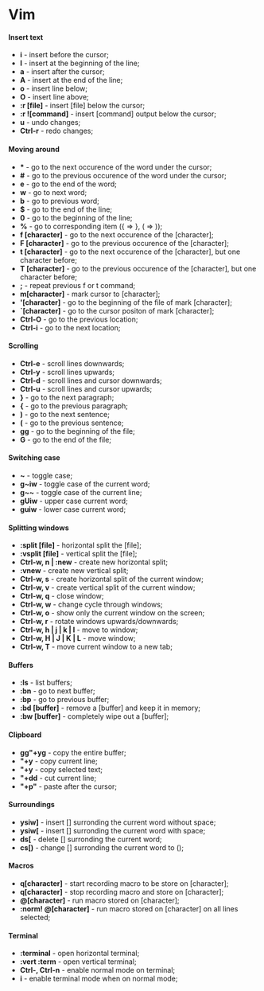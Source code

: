# Vim

#### Insert text

- **i** - insert before the cursor;
- **I** - insert at the beginning of the line;
- **a** - insert after the cursor;
- **A** - insert at the end of the line;
- **o** - insert line below;
- **O** - insert line above;
- **:r [file]** - insert [file] below the cursor;
- **:r ![command]** - insert [command] output below the cursor;
- **u** - undo changes;
- **Ctrl-r** - redo changes;


#### Moving around

- **\*** - go to the next occurence of the word under the cursor;
- **#** - go to the previous occurence of the word under the cursor;
- **e** - go to the end of the word;
- **w** - go to next word;
- **b** - go to previous word;
- **$** - go to the end of the line;
- **0** - go to the beginning of the line;
- **%** - go to corresponding item ({ => }, ( => ));
- **f [character]** - go to the next occurence of the [character];
- **F [character]** - go to the previous occurence of the [character];
- **t [character]** - go to the next occurence of the [character], but one character before;
- **T [character]** - go to the previous occurence of the [character], but one character before;
- **;** - repeat previous f or t command;
- **m[character]** - mark cursor to [character];
- **'[character]** - go to the beginning of the file of mark [character];
- **`[character]** - go to the cursor positon of mark [character];
- **Ctrl-O** - go to the previous location;
- **Ctrl-i** - go to the next location;


#### Scrolling

- **Ctrl-e** - scroll lines downwards;
- **Ctrl-y** - scroll lines upwards;
- **Ctrl-d** - scroll lines and cursor downwards;
- **Ctrl-u** - scroll lines and cursor upwards;
- **}** - go to the next paragraph;
- **{** - go to the previous paragraph;
- **)** - go to the next sentence;
- **(** - go to the previous sentence;
- **gg** - go to the beginning of the file;
- **G** - go to the end of the file;


#### Switching case

- **~** - toggle case;
- **g~iw** - toggle case of the current word;
- **g~~** - toggle case of the current line;
- **gUiw** - upper case current word;
- **guiw** - lower case current word;


#### Splitting windows

- **:split [file]** - horizontal split the [file];
- **:vsplit [file]** - vertical split the [file];
- **Ctrl-w, n | :new** - create new horizontal split;
- **:vnew** - create new vertical split;
- **Ctrl-w, s** - create horizontal split of the current window;
- **Ctrl-w, v** - create vertical split of the current window;
- **Ctrl-w, q** - close window;
- **Ctrl-w, w** - change cycle through windows;
- **Ctrl-w, o** - show only the current window on the screen;
- **Ctrl-w, r** - rotate windows upwards/downwards;
- **Ctrl-w, h | j | k | l** - move to window;
- **Ctrl-w, H | J | K | L** - move window;
- **Ctrl-w, T** - move current window to a new tab;


#### Buffers

- **:ls** - list buffers;
- **:bn** - go to next buffer;
- **:bp** - go to previous buffer;
- **:bd [buffer]** - remove a [buffer] and keep it in memory;
- **:bw [buffer]** - completely wipe out a [buffer];


#### Clipboard

- **gg"+yg** - copy the entire buffer;
- **"+y** - copy current line;
- **"+y** - copy selected text;
- **"+dd** - cut current line;
- **"+p"** - paste after the cursor;


#### Surroundings

- **ysiw]** - insert [] surronding the current word without space;
- **ysiw[** - insert [] surronding the current word with space;
- **ds[** - delete [] surronding the current word;
- **cs[)** - change [] surronding the current word to ();


#### Macros

- **q[character]** - start recording macro to be store on [character];
- **q[character]** - stop recording macro and store on [character];
- **@[character]** - run macro stored on [character];
- **:norm! @[character]** - run macro stored on [character] on all lines selected;


#### Terminal

- **:terminal** - open horizontal terminal;
- **:vert :term** - open vertical terminal;
- **Ctrl-\, Ctrl-n** - enable normal mode on terminal;
- **i** - enable terminal mode when on normal mode;
